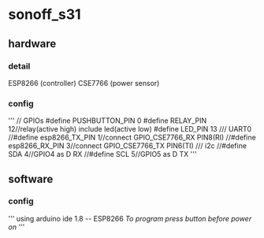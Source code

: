 # sonoff_s31

## hardware
### detail
ESP8266 (controller)
CSE7766 (power sensor)
### config
'''
// GPIOs
#define PUSHBUTTON_PIN   0
#define RELAY_PIN       12//relay(active high) include led(active low)
#define LED_PIN         13
/// UART0
//#define esp8266_TX_PIN 1//connect GPIO_CSE7766_RX PIN8(RI)
//#define esp8266_RX_PIN 3//connect GPIO_CSE7766_TX PIN6(TI)
/// i2c
//#define SDA 4//GPIO4 as D RX
//#define SCL 5//GPIO5 as D TX
'''


## software
### config
'''
using arduino ide 1.8 -- ESP8266
*To program press button before power on*
'''
